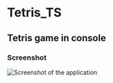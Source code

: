 # Tetris_TS

## Tetris game in console

### Screenshot
![Screenshot of the application](https://lh3.googleusercontent.com/gHH8NcxRl_x-h96uWl9SQnhR5l7Zn1pKe7R1yDxSuvIfCwXOqE5hXe3rNR9R5zuxddgZCktTuyAlE2PovEriiK4-S7HH8kqf36CfbjOqyXjgh-dJGJuXDALoYQq9tkq4hIW8yCWYAZjccSwmygqVKUVGCT3QPsljh06EqwCWHIqI7I38Ovz-2-V3UYNsZg0jtu5akynRtJIXTLrdZ0l2VqyHKZ4uyvsUE-DU2_HKjmQ_Q6b_tISIKd3DHS0fPkAuO6NqGBd3mngIqWrxQSvliopcTS92lskDHnOf9V9T8n739NFUsfRLgq-28B6rqM8X647wt0jOXOjXovNVbXarcmxAlZYyUENxNqZkQi03zEQcrSpqPuFfd1MR0-_IgtjvCxcdMF6duI8kBfCYiKF4CKiar8cvZUERZsB1WcXGJWO8rI-2PPMv6_tmZSnDMoJQZsGI1SoeSiojdomJgUsC3Q9cvhy99w085Hzf1df0rljfYIaCoNZCWkCH00FrQmfKaUGoLRTJ9jIPBTMmA160-WELbi5kh7NPojqR7OIEP73efX47byuSxDJoD_AF0_R7408QMlBNnUgxAyNRpUHict5KCmAxf1xXJj4z0KivUQ4prNUe-H9kgvNklh8vCg=w263-h414-no)
